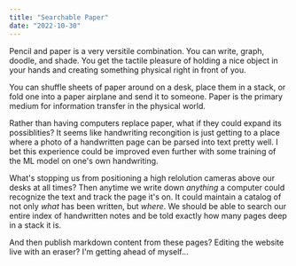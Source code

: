 ```yaml
---
title: "Searchable Paper"
date: "2022-10-30"
---
```


Pencil and paper is a very versitile combination. You can write, graph, doodle, and shade. You get the tactile pleasure of holding a nice object in your hands and creating something physical right in front of you.

You can shuffle sheets of paper around on a desk, place them in a stack, or fold one into a paper airplane and send it to someone. Paper is the primary medium for information transfer in the physical world.

Rather than having computers replace paper, what if they could expand its possiblities? It seems like handwriting recongition is just getting to a place where a photo of a handwritten page can be parsed into text pretty well. I bet this experience could be improved even further with some training of the ML model on one's own handwriting.

What's stopping us from positioning a high relolution cameras above our desks at all times? Then anytime we write down *anything*  a computer could recognize the text and track the page it's on. It could maintain a catalog of not only *what* has been written, but *where*. We should be able to search our entire index of handwritten notes and be told exactly how many pages deep in a stack it is.

And then publish markdown content from these pages? Editing the website live with an eraser? I'm getting ahead of myself...